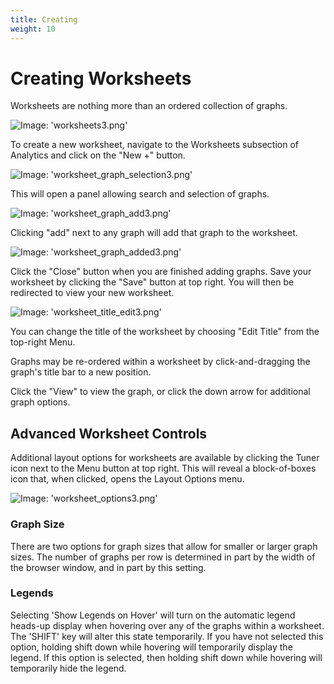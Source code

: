 ```yaml
---
title: Creating
weight: 10
---
```


# Creating Worksheets

Worksheets are nothing more than an ordered collection of graphs.

![Image: 'worksheets3.png'](/images/circonus/worksheets3.png)

To create a new worksheet, navigate to the Worksheets subsection of Analytics and click on the "New +" button.

![Image: 'worksheet_graph_selection3.png'](/images/circonus/worksheet_graph_selection3.png)

This will open a panel allowing search and selection of graphs.

![Image: 'worksheet_graph_add3.png'](/images/circonus/worksheet_graph_add3.png)

Clicking "add" next to any graph will add that graph to the worksheet.

![Image: 'worksheet_graph_added3.png'](/images/circonus/worksheet_graph_added3.png)

Click the "Close" button when you are finished adding graphs. Save your worksheet by clicking the "Save" button at top right. You will then be redirected to view your new worksheet.

![Image: 'worksheet_title_edit3.png'](/images/circonus/worksheet_title_edit3.png)

You can change the title of the worksheet by choosing "Edit Title" from the top-right Menu.

Graphs may be re-ordered within a worksheet by click-and-dragging the graph's title bar to a new position.

Click the "View" to view the graph, or click the down arrow for additional graph options.

## Advanced Worksheet Controls

Additional layout options for worksheets are available by clicking the Tuner icon next to the Menu button at top right. This will reveal a block-of-boxes icon that, when clicked, opens the Layout Options menu.

![Image: 'worksheet_options3.png'](/images/circonus/worksheet_options3.png)

### Graph Size

There are two options for graph sizes that allow for smaller or larger graph sizes. The number of graphs per row is determined in part by the width of the browser window, and in part by this setting.

### Legends

Selecting 'Show Legends on Hover' will turn on the automatic legend heads-up display when hovering over any of the graphs within a worksheet.  The 'SHIFT' key will alter this state temporarily.  If you have not selected this option, holding shift down while hovering will temporarily display the legend.  If this option is selected, then holding shift down while hovering will temporarily hide the legend.

